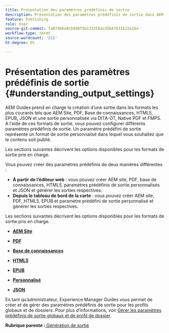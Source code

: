 ```yaml
---
title: Présentation des paramètres prédéfinis de sortie
description: Présentation des paramètres prédéfinis de sortie dans AEM Guides. Créez des paramètres prédéfinis de sortie à partir de l’éditeur web et du tableau de bord de mappage pour les formats de site AEM, de PDF, d’HTML5, d’EPUB, personnalisé et JSON.
feature: Publishing
role: User
source-git-commit: fa07db6a9cb8d8f5b133258acd5647631b22e28a
workflow-type: tm+mt
source-wordcount: '211'
ht-degree: 0%

---
```


# Présentation des paramètres prédéfinis de sortie {#understanding_output_settings}

AEM Guides prend en charge la création d’une sortie dans les formats les plus courants tels que AEM Site, PDF, Base de connaissances, HTML5, EPUB, JSON et une sortie personnalisée via DITA-OT, Native PDF et FMPS. A l’aide de ces formats de sortie, vous pouvez configurer différents paramètres prédéfinis de sortie. Un paramètre prédéfini de sortie représente un format de sortie personnalisé dans lequel vous souhaitez que le contenu soit publié.

Les sections suivantes décrivent les options disponibles pour les formats de sortie pris en charge.

Vous pouvez créer des paramètres prédéfinis de deux manières différentes :

- **À partir de l’éditeur web** : vous pouvez créer AEM site, PDF, base de connaissances, HTML5, paramètres prédéfinis de sortie personnalisés et JSON et générer les sorties respectives.
- **Depuis le tableau de bord de la carte** : vous pouvez créer AEM site, PDF, HTML5, EPUB et paramètre prédéfini de sortie personnalisé et générer les sorties respectives.

Les sections suivantes décrivent les options disponibles pour les formats de sortie pris en charge.

- **[AEM Site](generate-output-aem-site.md)**

- **[PDF](generate-output-pdf.md)**

- **[Base de connaissances](generate-output-knowledge-base.md)**

- **[HTML5](generate-output-html5.md)**

- **[EPUB](generate-output-epub.md)**

- **[Personnalisé](generate-output-custom.md)**

- **[JSON](generate-output-json.md)**

En tant qu’administrateur, Experience Manager Guides vous permet de créer et de gérer des paramètres prédéfinis de sortie pour les profils globaux et de dossiers. Pour plus d’informations, voir [Gérer les paramètres prédéfinis de sortie globaux et de profil de dossier](./web-editor-manage-output-presets.md).

**Rubrique parente :**[ Génération de sortie](generate-output.md)

